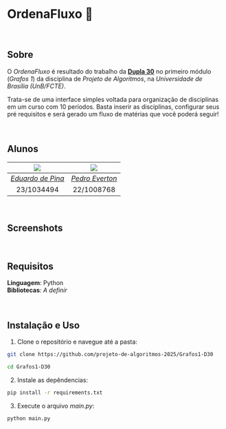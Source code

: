 # OrdenaFluxo 📑

<br>

## Sobre 

O *OrdenaFluxo* é resultado do trabalho da [**Dupla 30**](#alunos) no primeiro módulo (*Grafos 1*) da disciplina de *Projeto de Algoritmos*, na *Universidade de Brasília (UnB/FCTE)*.

Trata-se de uma interface simples voltada para organização de disciplinas em um curso com 10 períodos. Basta inserir as disciplinas, configurar seus pré requisitos e será gerado um fluxo de matérias que você poderá seguir!

<br>

## Alunos

| [![](https://avatars.githubusercontent.com/eduardodpms)](https://github.com/eduardodpms) | [![](https://avatars.githubusercontent.com/pedroeverton217)](https://github.com/pedroeverton217) |
|:-:|:-:|
| [*Eduardo de Pina*](https://github.com/eduardodpms) | [*Pedro Everton*](https://github.com/pedroeverton217) |
| 23/1034494 | 22/1008768 |

<br>

## Screenshots

<br>

## Requisitos
**Linguagem**: Python<br>
**Bibliotecas**: *A definir*

<br>

## Instalação e Uso

1. Clone o repositório e navegue até a pasta:

```bash
git clone https://github.com/projeto-de-algoritmos-2025/Grafos1-D30
```

```bash
cd Grafos1-D30
```

2. Instale as depêndencias:

```bash
pip install -r requirements.txt
```

3. Execute o arquivo *main.py*:

```bash
python main.py
```